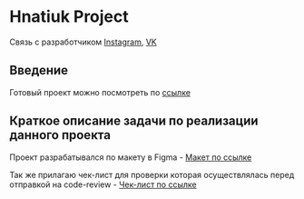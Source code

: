 # Hnatiuk Project
Связь с разработчиком
  [Instagram][2], [VK][3]


## Введение
Готовый проект можно посмотреть по [ссылке][4]

## Краткое описание задачи по реализации данного проекта
Проект разрабатывался по макету в Figma - [Макет по ссылке][1]


Так же прилагаю чек-лист для проверки которая осуществлялась перед отправкой на code-review - [Чек-лист по ссылке][5]


[1]: https://www.figma.com/file/MTZ7K0gUaN07iNIj8YCcLm/Russia-%2F-desktop-%2B-mobile?node-id=0%3A1
[2]: https://www.instagram.com/bogdoc977
[3]: https://vk.com/bogdoc977
[4]: https://bogdoc077.github.io/ya_landing-2/
[5]: https://code.s3.yandex.net/web-developer/checklists/checklist-4/index.html